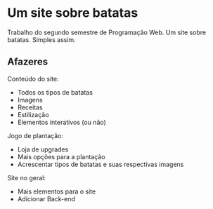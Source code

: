 
# Um site sobre batatas
Trabalho do segundo semestre de Programação Web.
Um site sobre batatas.
Simples assim.

## Afazeres
Conteúdo do site:

 - Todos os tipos de batatas
 - Imagens
 - Receitas
 - Estilização
 - Elementos interativos (ou não)

Jogo de plantação:
 - Loja de upgrades
 - Mais opções para a plantação
 - Acrescentar tipos de batatas e suas respectivas imagens

 Site no geral:

 - Mais elementos para o site
 - Adicionar Back-end
